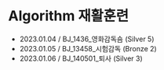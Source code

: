 # Algorithm 재활훈련
- 2023.01.04 / BJ_1436_영화감독숌 (Silver 5)
- 2023.01.05 / BJ_13458_시험감독 (Bronze 2)
- 2023.01.06 / BJ_140501_퇴사 (Silver 3)
